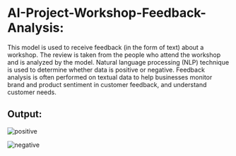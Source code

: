 # AI-Project-Workshop-Feedback-Analysis:

This model is used to receive feedback (in the form of text) about a workshop. The review is taken from the people who attend the workshop and is analyzed by the        model. Natural language processing (NLP) technique is used to determine whether data is positive or negative.
Feedback analysis is often performed on textual data to help businesses monitor brand and product sentiment in customer feedback, and understand customer needs.

## Output:

![positive](https://user-images.githubusercontent.com/61611882/164314554-f77b3c52-422c-4db4-ad5e-d499bb3c0557.png)

![negative](https://user-images.githubusercontent.com/61611882/164314588-8f75858e-0ad1-4686-85b0-ff4cb893039a.png)

